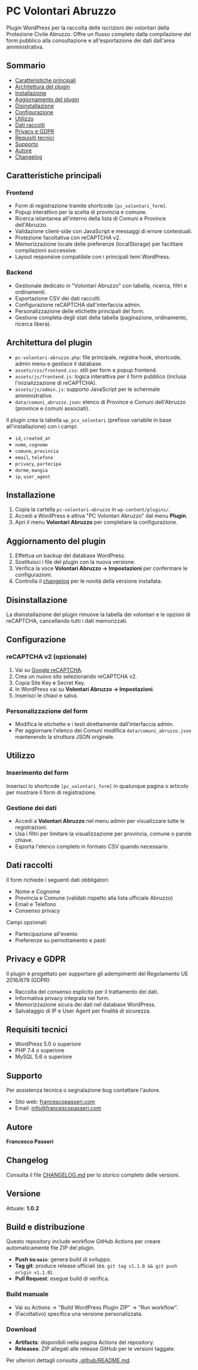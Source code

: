 # PC Volontari Abruzzo

Plugin WordPress per la raccolta delle iscrizioni dei volontari della Protezione Civile Abruzzo. Offre un flusso completo dalla compilazione del form pubblico alla consultazione e all'esportazione dei dati dall'area amministrativa.

## Sommario
- [Caratteristiche principali](#caratteristiche-principali)
- [Architettura del plugin](#architettura-del-plugin)
- [Installazione](#installazione)
- [Aggiornamento del plugin](#aggiornamento-del-plugin)
- [Disinstallazione](#disinstallazione)
- [Configurazione](#configurazione)
- [Utilizzo](#utilizzo)
- [Dati raccolti](#dati-raccolti)
- [Privacy e GDPR](#privacy-e-gdpr)
- [Requisiti tecnici](#requisiti-tecnici)
- [Supporto](#supporto)
- [Autore](#autore)
- [Changelog](#changelog)

## Caratteristiche principali

### Frontend
- Form di registrazione tramite shortcode `[pc_volontari_form]`.
- Popup interattivo per la scelta di provincia e comune.
- Ricerca istantanea all'interno della lista di Comuni e Province dell'Abruzzo.
- Validazione client-side con JavaScript e messaggi di errore contestuali.
- Protezione facoltativa con reCAPTCHA v2.
- Memorizzazione locale delle preferenze (localStorage) per facilitare compilazioni successive.
- Layout responsive compatibile con i principali temi WordPress.

### Backend
- Gestionale dedicato in "Volontari Abruzzo" con tabella, ricerca, filtri e ordinamenti.
- Esportazione CSV dei dati raccolti.
- Configurazione reCAPTCHA dall'interfaccia admin.
- Personalizzazione delle etichette principali del form.
- Gestione completa degli stati della tabella (paginazione, ordinamento, ricerca libera).

## Architettura del plugin

- `pc-volontari-abruzzo.php`: file principale, registra hook, shortcode, admin menu e gestisce il database.
- `assets/css/frontend.css`: stili per form e popup frontend.
- `assets/js/frontend.js`: logica interattiva per il form pubblico (inclusa l'inizializzazione di reCAPTCHA).
- `assets/js/admin.js`: supporto JavaScript per le schermate amministrative.
- `data/comuni_abruzzo.json`: elenco di Province e Comuni dell'Abruzzo (province e comuni associati).

Il plugin crea la tabella `wp_pcv_volontari` (prefisso variabile in base all'installazione) con i campi:
- `id`, `created_at`
- `nome`, `cognome`
- `comune`, `provincia`
- `email`, `telefono`
- `privacy`, `partecipa`
- `dorme`, `mangia`
- `ip`, `user_agent`

## Installazione

1. Copia la cartella `pc-volontari-abruzzo` in `wp-content/plugins/`.
2. Accedi a WordPress e attiva "PC Volontari Abruzzo" dal menu **Plugin**.
3. Apri il menu **Volontari Abruzzo** per completare la configurazione.

## Aggiornamento del plugin

1. Effettua un backup del database WordPress.
2. Sostituisci i file del plugin con la nuova versione.
3. Verifica la voce **Volontari Abruzzo → Impostazioni** per confermare le configurazioni.
4. Controlla il [changelog](#changelog) per le novità della versione installata.

## Disinstallazione

La disinstallazione del plugin rimuove la tabella dei volontari e le opzioni di reCAPTCHA, cancellando tutti i dati memorizzati.

## Configurazione

### reCAPTCHA v2 (opzionale)
1. Vai su [Google reCAPTCHA](https://www.google.com/recaptcha/admin).
2. Crea un nuovo sito selezionando reCAPTCHA v2.
3. Copia Site Key e Secret Key.
4. In WordPress vai su **Volontari Abruzzo → Impostazioni**.
5. Inserisci le chiavi e salva.

### Personalizzazione del form
- Modifica le etichette e i testi direttamente dall'interfaccia admin.
- Per aggiornare l'elenco dei Comuni modifica `data/comuni_abruzzo.json` mantenendo la struttura JSON originale.

## Utilizzo

### Inserimento del form
Inserisci lo shortcode `[pc_volontari_form]` in qualunque pagina o articolo per mostrare il form di registrazione.

### Gestione dei dati
- Accedi a **Volontari Abruzzo** nel menu admin per visualizzare tutte le registrazioni.
- Usa i filtri per limitare la visualizzazione per provincia, comune o parole chiave.
- Esporta l'elenco completo in formato CSV quando necessario.

## Dati raccolti

Il form richiede i seguenti dati obbligatori:
- Nome e Cognome
- Provincia e Comune (validati rispetto alla lista ufficiale Abruzzo)
- Email e Telefono
- Consenso privacy

Campi opzionali:
- Partecipazione all'evento
- Preferenze su pernottamento e pasti

## Privacy e GDPR

Il plugin è progettato per supportare gli adempimenti del Regolamento UE 2016/679 (GDPR):
- Raccolta del consenso esplicito per il trattamento dei dati.
- Informativa privacy integrata nel form.
- Memorizzazione sicura dei dati nel database WordPress.
- Salvataggio di IP e User Agent per finalità di sicurezza.

## Requisiti tecnici

- WordPress 5.0 o superiore
- PHP 7.4 o superiore
- MySQL 5.6 o superiore

## Supporto

Per assistenza tecnica o segnalazione bug contattare l'autore.

- Sito web: [francescopasseri.com](https://francescopasseri.com)
- Email: [info@francescopasseri.com](mailto:info@francescopasseri.com)

## Autore

**Francesco Passeri**

## Changelog

Consulta il file [CHANGELOG.md](CHANGELOG.md) per lo storico completo delle versioni.

## Versione

Attuale: **1.0.2**

## Build e distribuzione

Questo repository include workflow GitHub Actions per creare automaticamente file ZIP del plugin.

- **Push su `main`**: genera build di sviluppo.
- **Tag git**: produce release ufficiali (es. `git tag v1.1.0 && git push origin v1.1.0`).
- **Pull Request**: esegue build di verifica.

### Build manuale
- Vai su Actions → "Build WordPress Plugin ZIP" → "Run workflow".
- (Facoltativo) specifica una versione personalizzata.

### Download
- **Artifacts**: disponibili nella pagina Actions del repository.
- **Releases**: ZIP allegati alle release GitHub per le versioni taggate.

Per ulteriori dettagli consulta [.github/README.md](.github/README.md).
